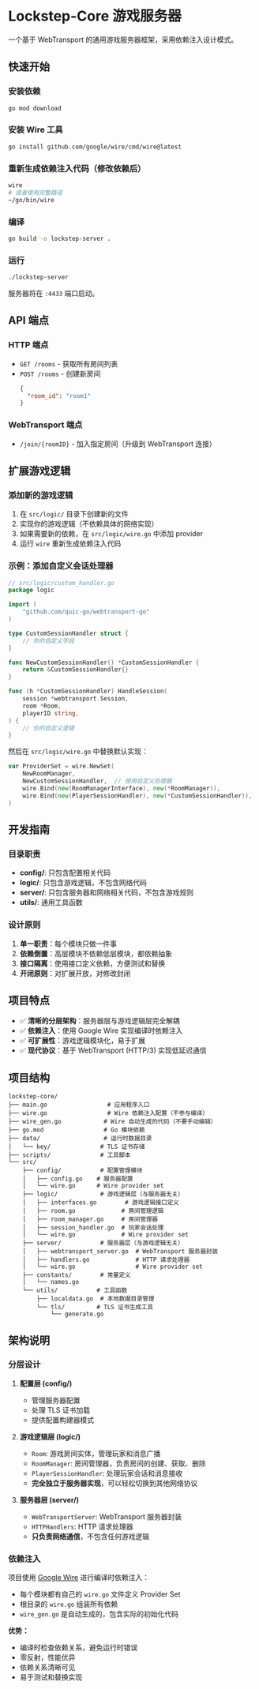 # Lockstep-Core 游戏服务器

一个基于 WebTransport 的通用游戏服务器框架，采用依赖注入设计模式。

## 快速开始

### 安装依赖

```bash
go mod download
```

### 安装 Wire 工具

```bash
go install github.com/google/wire/cmd/wire@latest
```

### 重新生成依赖注入代码（修改依赖后）

```bash
wire
# 或者使用完整路径
~/go/bin/wire
```

### 编译

```bash
go build -o lockstep-server .
```

### 运行

```bash
./lockstep-server
```

服务器将在 `:4433` 端口启动。

## API 端点

### HTTP 端点

- `GET /rooms` - 获取所有房间列表
- `POST /rooms` - 创建新房间
  ```json
  {
    "room_id": "room1"
  }
  ```

### WebTransport 端点

- `/join/{roomID}` - 加入指定房间（升级到 WebTransport 连接）

## 扩展游戏逻辑

### 添加新的游戏逻辑

1. 在 `src/logic/` 目录下创建新的文件
2. 实现你的游戏逻辑（不依赖具体的网络实现）
3. 如果需要新的依赖，在 `src/logic/wire.go` 中添加 provider
4. 运行 `wire` 重新生成依赖注入代码

### 示例：添加自定义会话处理器

```go
// src/logic/custom_handler.go
package logic

import (
    "github.com/quic-go/webtransport-go"
)

type CustomSessionHandler struct {
    // 你的自定义字段
}

func NewCustomSessionHandler() *CustomSessionHandler {
    return &CustomSessionHandler{}
}

func (h *CustomSessionHandler) HandleSession(
    session *webtransport.Session, 
    room *Room, 
    playerID string,
) {
    // 你的自定义逻辑
}
```

然后在 `src/logic/wire.go` 中替换默认实现：

```go
var ProviderSet = wire.NewSet(
    NewRoomManager,
    NewCustomSessionHandler,  // 使用自定义处理器
    wire.Bind(new(RoomManagerInterface), new(*RoomManager)),
    wire.Bind(new(PlayerSessionHandler), new(*CustomSessionHandler)),
)
```

## 开发指南

### 目录职责

- **config/**: 只包含配置相关代码
- **logic/**: 只包含游戏逻辑，不包含网络代码
- **server/**: 只包含服务器和网络相关代码，不包含游戏规则
- **utils/**: 通用工具函数

### 设计原则

1. **单一职责**：每个模块只做一件事
2. **依赖倒置**：高层模块不依赖低层模块，都依赖抽象
3. **接口隔离**：使用接口定义依赖，方便测试和替换
4. **开闭原则**：对扩展开放，对修改封闭



## 项目特点

- ✅ **清晰的分层架构**：服务器层与游戏逻辑层完全解耦
- ✅ **依赖注入**：使用 Google Wire 实现编译时依赖注入
- ✅ **可扩展性**：游戏逻辑模块化，易于扩展
- ✅ **现代协议**：基于 WebTransport (HTTP/3) 实现低延迟通信

## 项目结构

```
lockstep-core/
├── main.go                 # 应用程序入口
├── wire.go                 # Wire 依赖注入配置（不参与编译）
├── wire_gen.go            # Wire 自动生成的代码（不要手动编辑）
├── go.mod                 # Go 模块依赖
├── data/                  # 运行时数据目录
│   └── key/              # TLS 证书存储
├── scripts/              # 工具脚本
└── src/
    ├── config/           # 配置管理模块
    │   ├── config.go    # 服务器配置
    │   └── wire.go      # Wire provider set
    ├── logic/            # 游戏逻辑层（与服务器无关）
    │   ├── interfaces.go        # 游戏逻辑接口定义
    │   ├── room.go             # 房间管理逻辑
    │   ├── room_manager.go     # 房间管理器
    │   ├── session_handler.go  # 玩家会话处理
    │   └── wire.go             # Wire provider set
    ├── server/           # 服务器层（与游戏逻辑无关）
    │   ├── webtransport_server.go  # WebTransport 服务器封装
    │   ├── handlers.go             # HTTP 请求处理器
    │   └── wire.go                 # Wire provider set
    ├── constants/        # 常量定义
    │   └── names.go
    └── utils/           # 工具函数
        ├── localdata.go  # 本地数据目录管理
        └── tls/         # TLS 证书生成工具
            └── generate.go
```

## 架构说明

### 分层设计

1. **配置层 (config/)**
   - 管理服务器配置
   - 处理 TLS 证书加载
   - 提供配置构建器模式

2. **游戏逻辑层 (logic/)**
   - `Room`: 游戏房间实体，管理玩家和消息广播
   - `RoomManager`: 房间管理器，负责房间的创建、获取、删除
   - `PlayerSessionHandler`: 处理玩家会话和消息接收
   - **完全独立于服务器实现**，可以轻松切换到其他网络协议

3. **服务器层 (server/)**
   - `WebTransportServer`: WebTransport 服务器封装
   - `HTTPHandlers`: HTTP 请求处理器
   - **只负责网络通信**，不包含任何游戏逻辑

### 依赖注入

项目使用 [Google Wire](https://github.com/google/wire) 进行编译时依赖注入：

- 每个模块都有自己的 `wire.go` 文件定义 Provider Set
- 根目录的 `wire.go` 组装所有依赖
- `wire_gen.go` 是自动生成的，包含实际的初始化代码

**优势：**
- 编译时检查依赖关系，避免运行时错误
- 零反射，性能优异
- 依赖关系清晰可见
- 易于测试和替换实现
